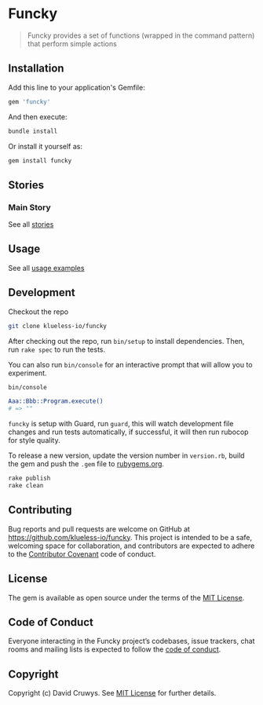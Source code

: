 # Funcky

> Funcky provides a set of functions (wrapped in the command pattern) that perform simple actions

## Installation

Add this line to your application's Gemfile:

```ruby
gem 'funcky'
```

And then execute:

```bash
bundle install
```

Or install it yourself as:

```bash
gem install funcky
```

## Stories

### Main Story



See all [stories](./STORIES.md)


## Usage

See all [usage examples](./USAGE.md)



## Development

Checkout the repo

```bash
git clone klueless-io/funcky
```

After checking out the repo, run `bin/setup` to install dependencies. Then, run `rake spec` to run the tests. 

You can also run `bin/console` for an interactive prompt that will allow you to experiment.

```bash
bin/console

Aaa::Bbb::Program.execute()
# => ""
```

`funcky` is setup with Guard, run `guard`, this will watch development file changes and run tests automatically, if successful, it will then run rubocop for style quality.

To release a new version, update the version number in `version.rb`, build the gem and push the `.gem` file to [rubygems.org](https://rubygems.org).

```bash
rake publish
rake clean
```

## Contributing

Bug reports and pull requests are welcome on GitHub at https://github.com/klueless-io/funcky. This project is intended to be a safe, welcoming space for collaboration, and contributors are expected to adhere to the [Contributor Covenant](http://contributor-covenant.org) code of conduct.

## License

The gem is available as open source under the terms of the [MIT License](https://opensource.org/licenses/MIT).

## Code of Conduct

Everyone interacting in the Funcky project’s codebases, issue trackers, chat rooms and mailing lists is expected to follow the [code of conduct](https://github.com/klueless-io/funcky/blob/master/CODE_OF_CONDUCT.md).

## Copyright

Copyright (c) David Cruwys. See [MIT License](LICENSE.txt) for further details.
